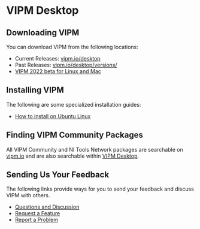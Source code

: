 # VIPM Desktop

## Downloading VIPM

You can download VIPM from the following locations:

- Current Releases: [vipm.io/desktop](https://vipm.io/desktop)
- Past Releases: [vipm.io/desktop/versions/](https://www.vipm.io/desktop/versions/)
- [VIPM 2022 beta for Linux and Mac](https://forums.vipm.io/topic/6423-announcing-the-vipm-2022-for-mac-and-linux-public-beta/)

## Installing VIPM

The following are some specialized installation guides:

- [How to install on Ubuntu Linux](https://docs.vipm.io/linux/ubuntu)

## Finding VIPM Community Packages

All VIPM Community and NI Tools Network packages are searchable on [vipm.io](https://www.vipm.io) and are also searchable within [VIPM Desktop](https://www.vipm.io/desktop/versions/).

## Sending Us Your Feedback

The following links provide ways for you to send your feedback and discuss VIPM with others.

- [Questions and Discussion](https://forums.vipm.io/forum/5-vi-package-manager-vipm/)
- [Request a Feature](https://forums.vipm.io/forum/84-vipm-idea-exchange/)
- [Report a Problem](report-a-problem.md)
